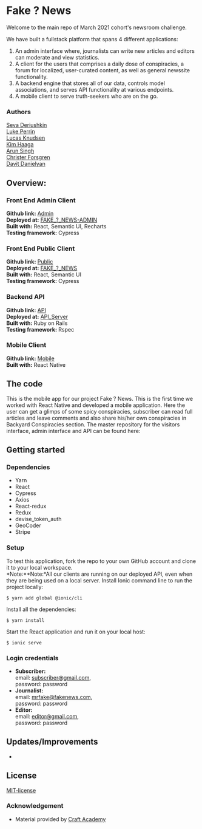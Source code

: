 # Fake ? News
Welcome to the main repo of March 2021 cohort's newsroom challenge. 

We have built a fullstack platform that spans 4 different applications:
1. An admin interface where, journalists can write new articles and editors can moderate and view statistics.
2. A client for the users that comprises a daily dose of conspiracies, a forum for localized, user-curated content, as well as general newssite functionality.
3. A backend engine that stores all of our data, controls model associations, and serves API functionality at various endpoints.
4. A mobile client to serve truth-seekers who are on the go.

### Authors
[Seva Deriushkin](https://github.com/SevaDer14)  
[Luke Perrin](https://github.com/lukeperrin10)    
[Lucas Knudsen](https://github.com/LucasKnudsen)  
[Kim Haaga](https://github.com/1CIM)    
[Arun Singh](https://github.com/arunbhalli)    
[Christer Forsgren](https://github.com/christerforsgren91)  
[Davit Danielyan](https://github.com/DavDan1)  

## Overview:
### Front End Admin Client
**Github link:** [Admin](https://github.com/CraftAcademy/fake_news_client_admin)    
**Deployed at:** [FAKE_?_NEWS-ADMIN](https://fake-news-user.netlify.app/login)  
**Built with:** React, Semantic UI, Recharts  
**Testing framework:** Cypress
### Front End Public Client
**Github link:** [Public](https://github.com/CraftAcademy/fake_news_client_user)  
**Deployed at:** [FAKE_?_NEWS](https://fake-news-admin.netlify.app/)  
**Built with:** React, Semantic UI  
**Testing framework:** Cypress
                 
### Backend API 
**Github link:** [API](https://github.com/CraftAcademy/fake_news_api)  
**Deployed at:** [API_Server](https://fakest-newzz.herokuapp.com/)   
**Built with:** Ruby on Rails  
**Testing framework:** Rspec

### Mobile Client 
**Github link:** [Mobile](https://github.com/CraftAcademy/fake_news_native_app)  
**Built with:** React Native
## The code   
This is the mobile app for our project Fake ? News. This is the first time we worked with React Native and developed a mobile application. Here the user can get a glimps of some spicy conspiracies, subscriber can read full articles and leave comments and also share his/her own conspiracies in Backyard Conspiracies section.
The master repository for the visitors interface, admin interface and API can be found here:

## Getting started
### Dependencies  
* Yarn
* React
* Cypress
* Axios
* React-redux
* Redux
* devise_token_auth
* GeoCoder
* Stripe

### Setup   
To test this application, fork the repo to your own GitHub account and clone it to your local workspace. </br>
*Note:**Note:*All our clients are running on our deployed API, even when they are being used on a local server. 
Install Ionic command line to run the project locally:    
```
$ yarn add global @ionic/cli
```  
Install all the dependencies:  
```
$ yarn install
```
Start the React application and run it on your local host:
```
$ ionic serve
```

### Login credentials
- **Subscriber:** </br> email: subscriber@gmail.com, </br> password: password
- **Journalist:** </br> email: mrfake@fakenews.com, </br> password: password
- **Editor:** </br> email: editor@gmail.com,</br> password: password

## Updates/Improvements   
- 

## License  
[MIT-license](https://en.wikipedia.org/wiki/MIT_License)

### Acknowledgement  
- Material provided by [Craft Academy](https://craftacademy.se)
